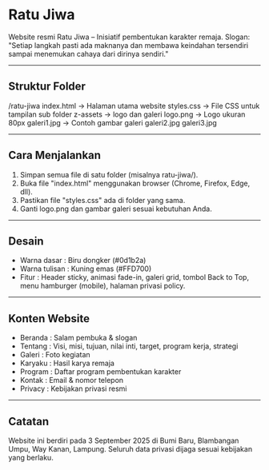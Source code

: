 Ratu Jiwa
==========

Website resmi Ratu Jiwa – Inisiatif pembentukan karakter remaja.
Slogan: "Setiap langkah pasti ada maknanya dan membawa keindahan tersendiri 
sampai menemukan cahaya dari dirinya sendiri."

--------------------------------------------------
Struktur Folder
--------------------------------------------------
/ratu-jiwa
   index.html     -> Halaman utama website
   styles.css     -> File CSS untuk tampilan
   sub folder z-assets -> logo dan galeri
   logo.png       -> Logo ukuran 80px
   galeri1.jpg    -> Contoh gambar galeri
   galeri2.jpg
   galeri3.jpg

--------------------------------------------------
Cara Menjalankan
--------------------------------------------------
1. Simpan semua file di satu folder (misalnya ratu-jiwa/).
2. Buka file "index.html" menggunakan browser (Chrome, Firefox, Edge, dll).
3. Pastikan file "styles.css" ada di folder yang sama.
4. Ganti logo.png dan gambar galeri sesuai kebutuhan Anda.

--------------------------------------------------
Desain
--------------------------------------------------
- Warna dasar   : Biru dongker (#0d1b2a)
- Warna tulisan : Kuning emas (#FFD700)
- Fitur         : Header sticky, animasi fade-in, galeri grid, tombol Back to Top,
                  menu hamburger (mobile), halaman privasi policy.

--------------------------------------------------
Konten Website
--------------------------------------------------
- Beranda  : Salam pembuka & slogan
- Tentang  : Visi, misi, tujuan, nilai inti, target, program kerja, strategi
- Galeri   : Foto kegiatan
- Karyaku  : Hasil karya remaja
- Program  : Daftar program pembentukan karakter
- Kontak   : Email & nomor telepon
- Privacy  : Kebijakan privasi resmi

--------------------------------------------------
Catatan
--------------------------------------------------
Website ini berdiri pada 3 September 2025
di Bumi Baru, Blambangan Umpu, Way Kanan, Lampung.
Seluruh data privasi dijaga sesuai kebijakan yang berlaku.
